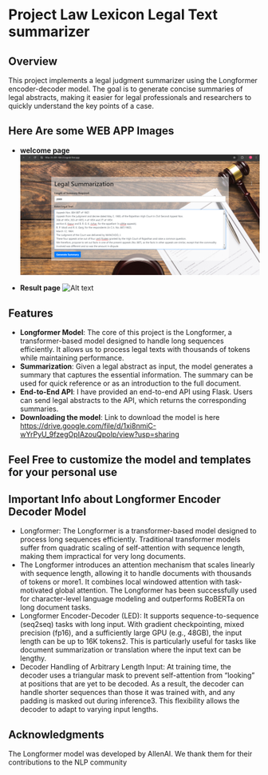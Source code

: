 # Project Law Lexicon Legal Text summarizer
## Overview
This project implements a legal judgment summarizer using the Longformer encoder-decoder model. The goal is to generate concise summaries of legal abstracts, making it easier for legal professionals and researchers to quickly understand the key points of a case.

## Here Are some WEB APP Images
- **welcome page**
![Alt text](https://github.com/Yugps/Project-Law-Lexicon-Legal-Text-summarizer-/blob/main/In%20App%20Images/welcome_screen_legal_model_app.png)

- **Result page**
![Alt text](https://github.com/Yugps/Project-Law-Lexicon-Legal-Text-summarizer-/blob/main/In%20App%20Images/screencapture_legal_model_results.png)

## Features
- **Longformer Model**: The core of this project is the Longformer, a transformer-based model designed to handle long sequences efficiently. It allows us to process legal texts with thousands of tokens while maintaining performance.
- **Summarization**: Given a legal abstract as input, the model generates a summary that captures the essential information. The summary can be used for quick reference or as an introduction to the full document.
- **End-to-End API**: I have provided an end-to-end API using Flask. Users can send legal abstracts to the API, which returns the corresponding summaries.
- **Downloading the model**: Link to download the model is here https://drive.google.com/file/d/1xi8nmiC-wYrPyU_9fzegOpIAzouQpoIp/view?usp=sharing
## Feel Free to customize the model and templates for your personal use 

## Important Info about Longformer Encoder Decoder Model
* Longformer: The Longformer is a transformer-based model designed to process long sequences efficiently. Traditional transformer models suffer from quadratic scaling of self-attention with sequence length, making them impractical for very long documents.
* The Longformer introduces an attention mechanism that scales linearly with sequence length, allowing it to handle documents with thousands of tokens or more1. It combines local windowed attention with task-motivated global attention. The Longformer has been successfully used for character-level language modeling and outperforms RoBERTa on long document tasks.
* Longformer Encoder-Decoder (LED):  It supports sequence-to-sequence (seq2seq) tasks with long input. With gradient checkpointing, mixed precision (fp16), and a sufficiently large GPU (e.g., 48GB), the input length can be up to 16K tokens2. This is particularly useful for tasks like document summarization or translation where the input text can be lengthy.
* Decoder Handling of Arbitrary Length Input: At training time, the decoder uses a triangular mask to prevent self-attention from “looking” at positions that are yet to be decoded. As a result, the decoder can handle shorter sequences than those it was trained with, and any padding is masked out during inference3. This flexibility allows the decoder to adapt to varying input lengths.

## Acknowledgments
The Longformer model was developed by AllenAI. We thank them for their contributions to the NLP community
